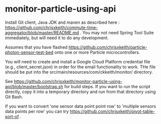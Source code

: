 # monitor-particle-using-api

Install Git client, Java JDK and maven as described here : https://github.com/chrisxkeith/commute-time-aggregator/blob/master/README.md . You may not need Spring Tool Suite immediately, but will need it to do any development. 

Assumes that you have flashed https://github.com/chrisxkeith/particle-photon-sensor-test-bed onto one or more Particle microcontrollers.

You will need to create and install a Google Cloud Platform credential file (e.g., client_secret.json) in order for the email functionality to work. THe file should be put into the src/main/resources/com/ckkeith/monitor/ directory.

See https://github.com/chrisxkeith/monitor-particle-using-api/blob/master/bootstrap.sh for build steps. If you want to run the script directly, copy it into a temporary directory and run from that directory using Git Bash.

If you want to convert 'one sensor data point point row' to 'multiple sensors data points per row' you can try https://github.com/chrisxkeith/pivot-table-sort-of .
